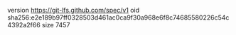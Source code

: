 version https://git-lfs.github.com/spec/v1
oid sha256:e2e189b97ff0328503d461ac0ca9f30a968e6f8c74685580226c54c4392a2f66
size 7457
